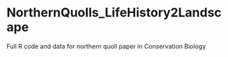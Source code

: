 # NorthernQuolls_LifeHistory2Landscape
Full R code and data for northern quoll paper in Conservation Biology
